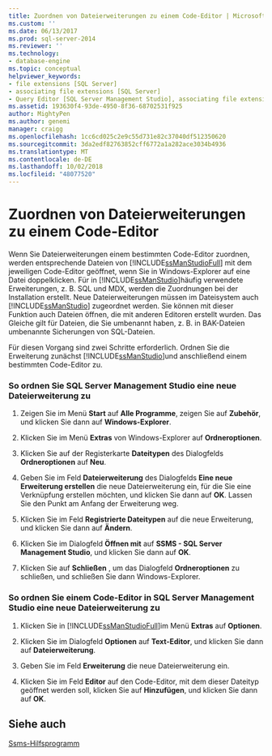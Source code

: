 ```yaml
---
title: Zuordnen von Dateierweiterungen zu einem Code-Editor | Microsoft-Dokumentation
ms.custom: ''
ms.date: 06/13/2017
ms.prod: sql-server-2014
ms.reviewer: ''
ms.technology:
- database-engine
ms.topic: conceptual
helpviewer_keywords:
- file extensions [SQL Server]
- associating file extensions [SQL Server]
- Query Editor [SQL Server Management Studio], associating file extensions
ms.assetid: 193630f4-93de-4950-8f36-68702531f925
author: MightyPen
ms.author: genemi
manager: craigg
ms.openlocfilehash: 1cc6cd025c2e9c55d731e82c37040df512350620
ms.sourcegitcommit: 3da2edf82763852cff6772a1a282ace3034b4936
ms.translationtype: MT
ms.contentlocale: de-DE
ms.lasthandoff: 10/02/2018
ms.locfileid: "48077520"
---
```

# <a name="associate-file-extensions-to-a-code-editor"></a>Zuordnen von Dateierweiterungen zu einem Code-Editor
  Wenn Sie Dateierweiterungen einem bestimmten Code-Editor zuordnen, werden entsprechende Dateien von [!INCLUDE[ssManStudioFull](../../includes/ssmanstudiofull-md.md)] mit dem jeweiligen Code-Editor geöffnet, wenn Sie in Windows-Explorer auf eine Datei doppelklicken. Für in [!INCLUDE[ssManStudio](../../includes/ssmanstudio-md.md)]häufig verwendete Erweiterungen, z. B. SQL und MDX, werden die Zuordnungen bei der Installation erstellt. Neue Dateierweiterungen müssen im Dateisystem auch [!INCLUDE[ssManStudio](../../includes/ssmanstudio-md.md)] zugeordnet werden. Sie können mit dieser Funktion auch Dateien öffnen, die mit anderen Editoren erstellt wurden. Das Gleiche gilt für Dateien, die Sie umbenannt haben, z. B. in BAK-Dateien umbenannte Sicherungen von SQL-Dateien.  
  
 Für diesen Vorgang sind zwei Schritte erforderlich. Ordnen Sie die Erweiterung zunächst [!INCLUDE[ssManStudio](../../includes/ssmanstudio-md.md)]und anschließend einem bestimmten Code-Editor zu.  
  
### <a name="to-associate-a-new-file-extension-with-sql-server-management-studio"></a>So ordnen Sie SQL Server Management Studio eine neue Dateierweiterung zu  
  
1.  Zeigen Sie im Menü **Start** auf **Alle Programme**, zeigen Sie auf **Zubehör**, und klicken Sie dann auf **Windows-Explorer**.  
  
2.  Klicken Sie im Menü **Extras** von Windows-Explorer auf **Ordneroptionen**.  
  
3.  Klicken Sie auf der Registerkarte **Dateitypen** des Dialogfelds **Ordneroptionen** auf **Neu**.  
  
4.  Geben Sie im Feld **Dateierweiterung** des Dialogfelds **Eine neue Erweiterung erstellen** die neue Dateierweiterung ein, für die Sie eine Verknüpfung erstellen möchten, und klicken Sie dann auf **OK**. Lassen Sie den Punkt am Anfang der Erweiterung weg.  
  
5.  Klicken Sie im Feld **Registrierte Dateitypen** auf die neue Erweiterung, und klicken Sie dann auf **Ändern**.  
  
6.  Klicken Sie im Dialogfeld **Öffnen mit** auf **SSMS - SQL Server Management Studio**, und klicken Sie dann auf **OK**.  
  
7.  Klicken Sie auf **Schließen** , um das Dialogfeld **Ordneroptionen** zu schließen, und schließen Sie dann Windows-Explorer.  
  
### <a name="to-associate-a-new-file-extension-with-a-code-editor-in-sql-server-management-studio"></a>So ordnen Sie einem Code-Editor in SQL Server Management Studio eine neue Dateierweiterung zu  
  
1.  Klicken Sie in [!INCLUDE[ssManStudioFull](../../includes/ssmanstudiofull-md.md)]im Menü **Extras** auf **Optionen**.  
  
2.  Klicken Sie im Dialogfeld **Optionen** auf **Text-Editor**, und klicken Sie dann auf **Dateierweiterung**.  
  
3.  Geben Sie im Feld **Erweiterung** die neue Dateierweiterung ein.  
  
4.  Klicken Sie im Feld **Editor** auf den Code-Editor, mit dem dieser Dateityp geöffnet werden soll, klicken Sie auf **Hinzufügen**, und klicken Sie dann auf **OK**.  
  
## <a name="see-also"></a>Siehe auch  
 [Ssms-Hilfsprogramm](../../ssms/ssms-utility.md)  
  
  
